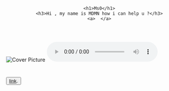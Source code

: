 <!DOCTYPE html>
<html>
  <head>
    <meta charset="utf-8">
    <title>Page Title</title>

  <header>
    <title>RkS0</title>
      <base href="http://www.hsoub.com">
 
    <h1>Ms0</h1>
    <h3>Hi , my name is MDMN how i can help u ?</h3>
    <a>  </a>
  </header>
      
<head>


<body>

  
  
  
<picture>

<source srcset="unnamed.jpg" media="(min-width: 600px)">
  <img src="unnamed.jpg" alt="Cover Picture">

</picture>



<audio controls="controls">

  <source src="ggame.ogg" type="video/ogg">
  <source src="ggame.mp3" type="video/mp3">
  
    
</audio>


<p> 
  <h1>
    <button>
<a href="https://wiki.hsoub.com/HTML" target="_blank">link</a>.
</button>
</h1>
</p>


<body>
<html> 
